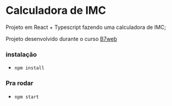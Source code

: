 # Calculadora de IMC

Projeto em React + Typescript fazendo uma calculadora de IMC;

Projeto desenvolvido durante o curso [B7web](https://b7web.com.br)


### instalação

- `npm install`

### Pra rodar 

- `npm start`
